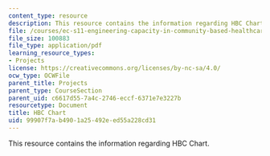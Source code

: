 ```yaml
---
content_type: resource
description: This resource contains the information regarding HBC Chart.
file: /courses/ec-s11-engineering-capacity-in-community-based-healthcare-fall-2005/99907f7ab4901a25492eed55a228cd31_MITEC_S11F05_hbc_chart.pdf
file_size: 100883
file_type: application/pdf
learning_resource_types:
- Projects
license: https://creativecommons.org/licenses/by-nc-sa/4.0/
ocw_type: OCWFile
parent_title: Projects
parent_type: CourseSection
parent_uid: c6617d55-7a4c-2746-eccf-6371e7e3227b
resourcetype: Document
title: HBC Chart
uid: 99907f7a-b490-1a25-492e-ed55a228cd31
---
```

This resource contains the information regarding HBC Chart.